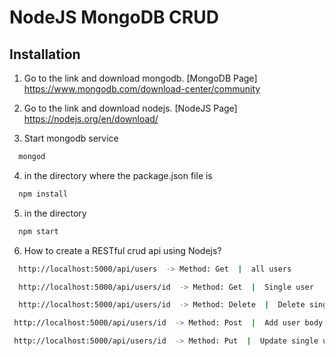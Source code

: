 # NodeJS MongoDB CRUD 

## Installation

1) Go to the link and download mongodb. [MongoDB Page] https://www.mongodb.com/download-center/community 

2) Go to the link and download nodejs. [NodeJS Page] https://nodejs.org/en/download/

3) Start mongodb service
  ```bash
    mongod
  ```

4) in the directory where the package.json file is
  ```bash
    npm install
  ```

5) in the directory 
  ```bash
    npm start
  ```
  
  
6) How to create a RESTful crud api using Nodejs?
  ```bash
    http://localhost:5000/api/users  -> Method: Get  |  all users
  ```
  
  ```bash
    http://localhost:5000/api/users/id  -> Method: Get  |  Single user
  ```
  
  ```bash
    http://localhost:5000/api/users/id  -> Method: Delete  |  Delete single user
  ```
  
   ```bash
    http://localhost:5000/api/users/id  -> Method: Post  |  Add user body param requires -> name,email,password
  ```
  
   ```bash
    http://localhost:5000/api/users/id  -> Method: Put  |  Update single user body params -> name or email or password
  ```





